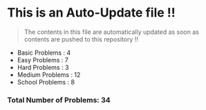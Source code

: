 # This is an Auto-Update file !!
> The contents in this file are automatically updated as soon as contents are pushed to this repository !!
* Basic Problems : 4
* Easy Problems : 7
* Hard Problems : 3
* Medium Problems : 12
* School Problems : 8

### Total Number of Problems: 34
